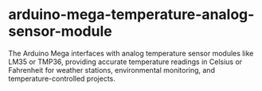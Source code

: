 # arduino-mega-temperature-analog-sensor-module
The Arduino Mega interfaces with analog temperature sensor modules like LM35 or TMP36, providing accurate temperature readings in Celsius or Fahrenheit for weather stations, environmental monitoring, and temperature-controlled projects.
